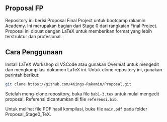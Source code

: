## Proposal FP
Repository ini berisi Proposal Final Project untuk bootcamp rakamin Academy. Ini merupakan bagian dari Stage 0 dari rangkaian Final Project. Proposal ini dibuat dengan LaTeX untuk memberikan format yang lebih terstruktur dan profesional.

## Cara Penggunaan
Install LaTeX Workshop di VSCode atau gunakan Overleaf untuk mengedit dan mengkompilasi dokumen LaTeX ini. Untuk clone repository ini, gunakan perintah berikut:

```bash
git clone https://github.com/4Kings-Rakamin/Proposal.git
```

Setelah meng-clone repository, buka file `bab1-3.tex` untuk mulai mengedit proposal. Referensi dicantumkan di file `referensi.bib`.

Untuk melihat file PDF hasil kompilasi, buka file `main.pdf` pada folder Proposal_Stage0_TeX.